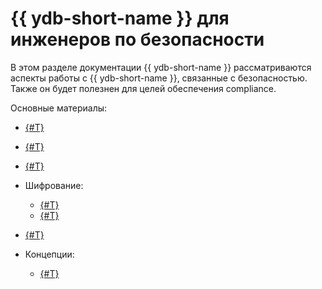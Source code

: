 # {{ ydb-short-name }} для инженеров по безопасности

В этом разделе документации {{ ydb-short-name }} рассматриваются аспекты работы с {{ ydb-short-name }}, связанные с безопасностью. Также он будет полезнен для целей обеспечения compliance.

Основные материалы:

- [{#T}](authentication.md)
- [{#T}](authorization.md)
- [{#T}](audit-log.md)
- Шифрование:

  - [{#T}](encryption/data-at-rest.md)
  - [{#T}](encryption/data-in-transit.md)

- [{#T}](short-access-control-notation.md)
- Концепции:

  - [{#T}](../concepts/connect.md)

